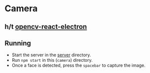 # Camera
## h/t [opencv-react-electron](https://github.com/Jermorin/opencv-react-electron)

## Running

- Start the server in the [server](../server) directory.
- Run `npm start` in this (`camera`) directory.
- Once a face is detected, press the `spacebar` to capture the image.
